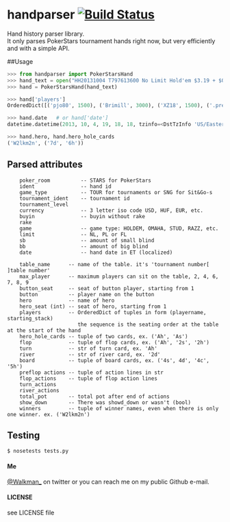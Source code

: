 handparser [![Build Status](https://travis-ci.org/stakingadmin/handparser.png?branch=master)](https://travis-ci.org/stakingadmin/handparser)
==========

Hand history parser library.  
It only parses PokerStars tournament hands right now, but very efficiently and with a simple API.

##Usage

```python
>>> from handparser import PokerStarsHand
>>> hand_text = open("HH20131004 T797613600 No Limit Hold'em $3.19 + $0.31").read()
>>> hand = PokerStarsHand(hand_text)

>>> hand['players']
OrderedDict([('pjo80', 1500), ('Brimill', 3000), ('XZ18', 1500), ('.prestige.U$', 3000), ('schnetzger', 1500), ('W2lkm2n', 3000), ('sednanref', 1500), ('daoudi007708', 1500), ('IPODpoker88', 3000)])

>>> hand.date	# or hand['date']
datetime.datetime(2013, 10, 4, 19, 18, 18, tzinfo=<DstTzInfo 'US/Eastern' EDT-1 day, 20:00:00 DST>)

>>> hand.hero, hand.hero_hole_cards
('W2lkm2n', ('7d', '6h'))

```
## Parsed attributes
        poker_room          -- STARS for PokerStars
        ident               -- hand id
        game_type           -- TOUR for tournaments or SNG for Sit&Go-s
        tournament_ident    -- tournament id
        tournament_level
        currency            -- 3 letter iso code USD, HUF, EUR, etc.
        buyin               -- buyin without rake
        rake
        game                -- game type: HOLDEM, OMAHA, STUD, RAZZ, etc.
        limit               -- NL, PL or FL
        sb                  -- amount of small blind
        bb                  -- amount of big blind
        date                -- hand date in ET (localized)

        table_name      -- name of the table. it's 'tournament number[ ]table number'
        max_player      -- maximum players can sit on the table, 2, 4, 6, 7, 8, 9
        button_seat     -- seat of button player, starting from 1
        button          -- player name on the button
        hero            -- name of hero
        hero_seat (int) -- seat of hero, starting from 1
        players         -- OrderedDict of tuples in form (playername, starting_stack)
                           the sequence is the seating order at the table at the start of the hand
        hero_hole_cards -- tuple of two cards, ex. ('Ah', 'As')
        flop            -- tuple of flop cards, ex. ('Ah', '2s', '2h')
        turn            -- str of turn card, ex. 'Ah'
        river           -- str of river card, ex. '2d'
        board           -- tuple of board cards, ex. ('4s', 4d', '4c', '5h')
        preflop actions -- tuple of action lines in str
        flop_actions    -- tuple of flop action lines
        turn_actions
        river_actions
        total_pot       -- total pot after end of actions
        show_down       -- There was showd_down or wasn't (bool)
        winners         -- tuple of winner names, even when there is only one winner. ex. ('W2lkm2n')

## Testing
    $ nosetests tests.py

#### Me
[@Walkman_](https://twitter.com/Walkman_) on twitter or you can reach me on my public Github e-mail.


#### LICENSE

see LICENSE file
